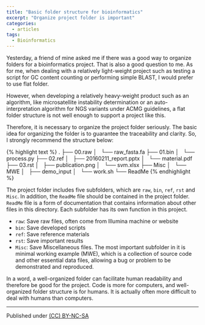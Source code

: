 ```yaml
---
title: "Basic folder structure for bioinformatics"
excerpt: "Organize project folder is important"
categories:
  - articles
tags:
  - Bioinformatics
---
```


Yesterday, a friend of mine asked me if there was a good way to organize folders for a bioinformatics project. That is also a good question to me. As for me, when dealing with a relatively light-weight project such as testing a script for GC content counting or performing simple BLAST, I would prefer to use flat folder. 

However, when developing a relatively heavy-weight product such as an algorithm, like microsatellite instability determination or an auto-interpretation algorithm for NGS variants under ACMG guidelines, a flat folder structure is not well enough to support a project like this. 

Therefore, it is necessary to organize the project folder seriously. The basic idea for organizing the folder is to guarantee the traceability and clarity. So, I strongly recommend the structure below:

{% highlight text %}
.
├── 00.raw
│   └── raw_fasta.fa
├── 01.bin
│   └── process.py
├── 02.ref
│   ├── 20160211_report.pptx
│   └── material.pdf
├── 03.rst
│   ├── publication.png
│   └── svm.xlsx
├── Misc
│   └── MWE
│       ├── demo_input
│       └── work.sh
└── ReadMe
{% endhighlight %}

The project folder includes five subfolders, which are `raw`, `bin`, `ref`, `rst` and `Misc`. In addition, the `ReadMe` file should be contained in the project folder. `ReadMe` file is a form of documentation that contains information about other files in this directory. Each subfolder has its own function in this project.

* `raw`: Save raw files, often come from Illumina machine or website
* `bin`: Save developed scripts
* `ref`: Save reference materials
* `rst`: Save important results
* `Misc`: Save Miscellaneous files. The most important subfolder in it is minimal working example (MWE), which is a collection of source code and other essential data files, allowing a bug or problem to be demonstrated and reproduced.

In a word, a well-organized folder can facilitate human readability and therefore be good for the project. Code is more for computers, and well-organized folder structure is for humans. It is actually often more difficult to deal with humans than computers.


---
Published under <a rel="license" href="http://creativecommons.org/licenses/by-nc-sa/3.0/">(CC) BY-NC-SA </a>
